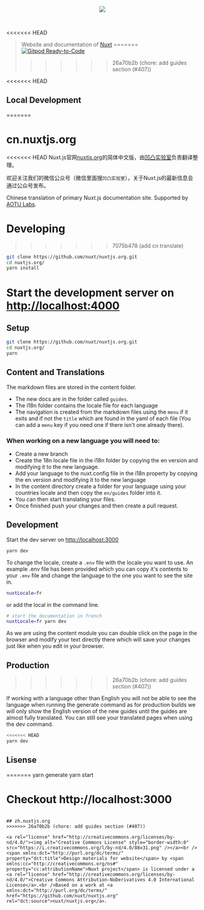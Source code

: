 <p align="center"><img align="center" src="./.github/logo.svg"/></p><br/>

<<<<<<< HEAD
> Website and documentation of [Nuxt](https://nuxtjs.org/)
=======
[![Gitpod Ready-to-Code](https://img.shields.io/badge/Gitpod-Ready--to--Code-blue?logo=gitpod)](https://gitpod.io/#https://github.com/nuxt/nuxtjs.org)
>>>>>>> 26a70b2b (chore: add guides section (#407))

<<<<<<< HEAD
## Local Development
=======
# cn.nuxtjs.org

<<<<<<< HEAD
Nuxt.js官网[nuxtjs.org](https://nuxtjs.org)的简体中文版，由[凹凸实验室](https://aotu.io)负责翻译整理。

欢迎关注我们的微信公众号（微信里面搜`凹凸实验室`），关于Nuxt.js的最新信息会通过公众号发布。

Chinese translation of primary Nuxt.js documentation site. Supported by [AOTU Labs](https://aotu.io).

# Developing
>>>>>>> 7075b478 (add cn translate)

```bash
git clone https://github.com/nuxt/nuxtjs.org.git
cd nuxtjs.org/
yarn install
```

Start the development server on [http://localhost:4000](http://localhost:4000)
=======
## Setup

```bash
git clone https://github.com/nuxt/nuxtjs.org.git
cd nuxtjs.org/
yarn
```

## Content and Translations

The markdown files are stored in the content folder.

- The new docs are in the folder called `guides`.
- The i18n folder contains the locale file for each language
- The navigation is created from the markdown files using the `menu` if it exits and if not the `title` which are found in the yaml of each file (You can add a `menu` key if you need one if there isn't one already there).

### When working on a new language you will need to:

- Create a new branch
- Create the 18n locale file in the i18n folder by copying the en version and modifying it to the new language.
- Add your language to the nuxt.config file in the i18n property by copying the en version and modifying it to the new language
- In the content directory create a folder for your language using your countries locale and then copy the `en/guides` folder into it.
- You can then start translating your files.
- Once finished push your changes and then create a pull request.

## Development

Start the dev server on [http://localhost:3000](http://localhost:3000)

```bash
yarn dev
```

To change the locale, create a `.env` file with the locale you want to use. An example .env file has been provided which you can copy it's contents to your `.env` file and change the language to the one you want to see the site in.

```bash
nuxtLocale=fr
```

or add the local in the command line.

```bash
# start the documentation in french
nuxtLocale=fr yarn dev
```

<base-alert type="info">

As we are using the content module you can double click on the page in the browser and modify your text directly there which will save your changes just like when you edit in your browser.

</base-alert>

## Production
>>>>>>> 26a70b2b (chore: add guides section (#407))

<base-alert>

If working with a language other than English you will not be able to see the language when running the generate command as for production builds we will only show the English version of the new guides until the guides are almost fully translated. You can still see your translated pages when using the dev command.

</base-alert>

```bash
<<<<<<< HEAD
yarn dev
```

## Lisense
=======
yarn generate
yarn start
# Checkout http://localhost:3000
```

## zh.nuxtjs.org
>>>>>>> 26a70b2b (chore: add guides section (#407))

<a rel="license" href="http://creativecommons.org/licenses/by-nd/4.0/"><img alt="Creative Commons License" style="border-width:0" src="https://i.creativecommons.org/l/by-nd/4.0/88x31.png" /></a><br /><span xmlns:dct="http://purl.org/dc/terms/" property="dct:title">Design materials for website</span> by <span xmlns:cc="http://creativecommons.org/ns#" property="cc:attributionName">Nuxt project</span> is licensed under a <a rel="license" href="http://creativecommons.org/licenses/by-nd/4.0/">Creative Commons Attribution-NoDerivatives 4.0 International License</a>.<br />Based on a work at <a xmlns:dct="http://purl.org/dc/terms/" href="https://github.com/nuxt/nuxtjs.org" rel="dct:source">nuxt/nuxtjs.org</a>.

